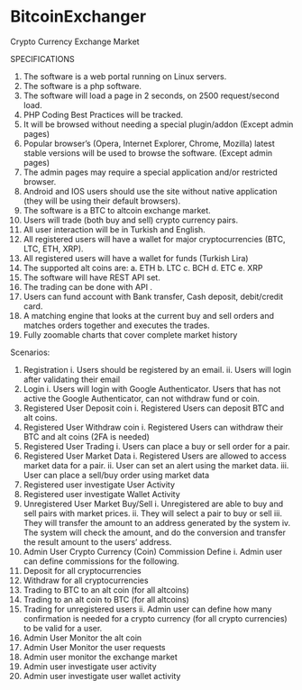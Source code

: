 # BitcoinExchanger
Crypto Currency Exchange Market

SPECIFICATIONS
1.	The software is a web portal running on Linux servers. 
2.	The software is a php software. 
3.	The software will load a page in 2 seconds, on 2500 request/second load.
4.	PHP Coding Best Practices will be tracked.
5.	It will be browsed without needing a special plugin/addon (Except admin pages)
6.	Popular browser’s (Opera, Internet Explorer, Chrome, Mozilla) latest stable versions will be used to browse the software. (Except admin pages)
7.	The admin pages may require a special application and/or restricted browser.
8.	Android and IOS users should use the site without native application (they will be using their default browsers).
9.	The software is a BTC to altcoin exchange market. 
10.	Users will trade (both buy and sell) crypto currency pairs. 
11.	All user interaction will be in Turkish and English. 
12.	All registered users will have a wallet for major cryptocurrencies (BTC, LTC, ETH, XRP).
13.	All registered users will have a wallet for funds (Turkish Lira)
14.	The supported alt coins are:
a.	ETH 
b.	LTC
c.	BCH 
d.	ETC
e.	XRP
15.	The software will have REST API set.
16.	The trading can be done with API .
17. Users can fund account with Bank transfer, Cash deposit, debit/credit card.  
18. A matching engine that looks at the current buy and sell orders and matches orders together and executes the trades. 
19. Fully zoomable charts that cover complete market history

Scenarios:
1.	Registration
i.	Users should be registered by an email. 
ii.	Users will login after validating their email  
2.	Login
i.	Users will login with Google Authenticator. Users that has not active the Google Authenticator, can not withdraw fund or coin.
3.	Registered User Deposit coin
i.	Registered Users can deposit BTC and alt coins. 
4.	Registered User Withdraw coin
i.	Registered Users can withdraw their BTC and alt coins (2FA is needed)
5.	Registered User Trading
i.	Users can place a buy or sell order for a pair. 
6.	Registered User Market Data
i.	Registered Users are allowed to access market data for a pair.
ii.	User can set an alert using the market data.
iii.	User can place a sell/buy order using market data 
7.	Registered user investigate User Activity
8.	Registered user investigate Wallet Activity
9.	Unregistered User Market Buy/Sell
i.	Unregistered are able to buy and sell pairs with market prices.
ii.	They will select a pair to buy or sell
iii.	They will transfer the amount to an address generated by the system
iv.	The system will check the amount, and do the conversion and transfer the result amount to the users’ address.
10.	Admin User Crypto Currency (Coin) Commission Define
i.	Admin user can define commissions for the following. 
1.	Deposit for all cryptocurrencies
2.	Withdraw for all cryptocurrencies
3.	Trading to BTC to an alt coin (for all altcoins)
4.	Trading to an alt coin to BTC (for all altcoins)
5.	Trading for unregistered users
ii.	Admin user can define how many confirmation is needed for a crypto currency (for all crypto currencies) to be valid for a user.
11.	Admin User Monitor the alt coin
12.	Admin User Monitor the user requests
13.	Admin user monitor the exchange market
14.	Admin user investigate user activity
15.	Admin user investigate user wallet activity

